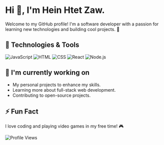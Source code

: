 # Hi 👋, I'm Hein Htet Zaw.
Welcome to my GitHub profile! I'm a software developer with a passion for learning new technologies and building cool projects. 🚀

## 🔧 Technologies & Tools
![JavaScript](https://img.shields.io/badge/JavaScript-F7DF1E?style=flat-square&logo=javascript&logoColor=black)
![HTML](https://img.shields.io/badge/HTML-E34F26?style=flat-square&logo=html5&logoColor=white)
![CSS](https://img.shields.io/badge/CSS-1572B6?style=flat-square&logo=css3&logoColor=white)
![React](https://img.shields.io/badge/React-61DAFB?style=flat-square&logo=react&logoColor=black)
![Node.js](https://img.shields.io/badge/Node.js-339933?style=flat-square&logo=node-dot-js&logoColor=white)

## 🌱 I'm currently working on
- My personal projects to enhance my skills.
- Learning more about full-stack web development.
- Contributing to open-source projects.

<!--
## 📫 How to reach me
- Email: [your.email@example.com](mailto:your.email@example.com)
- LinkedIn: [Your LinkedIn Profile](https://www.linkedin.com/in/your-profile)
- Twitter: [@your_twitter_handle](https://twitter.com/your_twitter_handle)

## 🚀 My Projects
Check out some of my projects:
- [Project 1](https://github.com/yourusername/project1): A brief description of Project 1.
- [Project 2](https://github.com/yourusername/project2): A brief description of Project 2.
-->

## ⚡ Fun Fact
I love coding and playing video games in my free time! 🎮

![Profile Views](https://komarev.com/ghpvc/?username=yourusername&color=blue)

<!--
**Heinzaw215/Heinzaw215** is a ✨ _special_ ✨ repository because its `README.md` (this file) appears on your GitHub profile.

Here are some ideas to get you started:

- 🔭 I’m currently working on ...
- 🌱 I’m currently learning ...
- 👯 I’m looking to collaborate on ...
- 🤔 I’m looking for help with ...
- 💬 Ask me about ...
- 📫 How to reach me: ...
- 😄 Pronouns: ...
- ⚡ Fun fact: ...
-->
